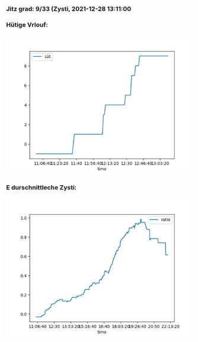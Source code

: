 ### Jitz grad: 9/33 (Zysti, 2021-12-28 13:11:00

### Hütige Vrlouf:
![Graph](Today.png)

### E durschnittleche Zysti:
![Graph](Zysti.png)
